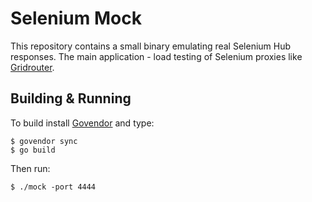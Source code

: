 # Selenium Mock
This repository contains a small binary emulating real Selenium Hub responses. The main application - load testing of Selenium proxies like [Gridrouter](http://github.com/aandryashin/ggr).

## Building & Running
To build install [Govendor](https://github.com/kardianos/govendor) and type:
```
$ govendor sync
$ go build
```
Then run:
```
$ ./mock -port 4444
```
